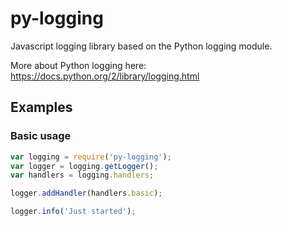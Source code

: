 # py-logging
Javascript logging library based on the Python logging module.

More about Python logging here: https://docs.python.org/2/library/logging.html

## Examples

### Basic usage

```javascript
var logging = require('py-logging');
var logger = logging.getLogger();
var handlers = logging.handlers;

logger.addHandler(handlers.basic);

logger.info('Just started');
```

